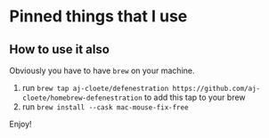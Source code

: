 # Pinned things that I use

## How to use it also
Obviously you have to have `brew` on your machine.

1. run `brew tap aj-cloete/defenestration https://github.com/aj-cloete/homebrew-defenestration` to add this tap to your brew
2. run `brew install --cask mac-mouse-fix-free`

Enjoy!
